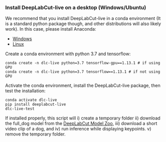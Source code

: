### Install DeepLabCut-live on a desktop (Windows/Ubuntu)

We recommend that you install DeepLabCut-live in a conda environment (It is a standard python package though, and other distributions will also likely work). In this case, please install Anaconda:

- [Windows](https://docs.anaconda.com/anaconda/install/windows/)
- [Linux](https://docs.anaconda.com/anaconda/install/linux/)

Create a conda environment with python 3.7 and tensorflow:

```
conda create -n dlc-live python=3.7 tensorflow-gpu==1.13.1 # if using GPU
conda create -n dlc-live python=3.7 tensorflow==1.13.1 # if not using GPU
```

Activate the conda environment, install the DeepLabCut-live package, then test the installation:

```
conda activate dlc-live
pip install deeplabcut-live
dlc-live-test
```

If installed properly, this script will i) create a temporary folder ii) download the full_dog model from the [DeepLabCut Model Zoo](http://www.mousemotorlab.org/dlc-modelzoo), iii) download a short video clip of a dog, and iv) run inference while displaying keypoints. v) remove the temporary folder.
